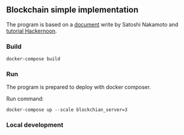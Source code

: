 ## Blockchain simple implementation

The program is based on a [document][1] write by Satoshi Nakamoto 
and [tutorial Hackernoon][2].


### Build

````
docker-compose build
````

### Run

The program is prepared to deploy with docker composer.

Run command:

````
docker-compose up --scale blockchian_server=3
````


### Local development


````

````


[1]: https://bitcoin.org/bitcoin.pdf
[2]: https://hackernoon.com/learn-blockchains-by-building-one-117428612f46
